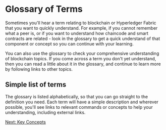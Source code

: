 # Glossary of Terms

Sometimes you'll hear a term relating to blockchain or Hyperledger Fabric that you want to quickly understand. For example, if you cannot remember what a peer is, or if you want to understand how chaincode and smart contracts are related - look in the glossary to get a quick understand of that component or concept so you can continue with your learning.

You can also use the glossary to check your comprehensive understanding of blockchain topics. If you come across a term you don't yet understand, then you can read a little about it in the glossary, and continue to learn more by following links to other topics.

## Simple list of terms

The glossary is listed alphabetically, so that you can go straight to the definition you need. Each term will have a simple description and wherever possible, you'll see links to relevant commands or concepts to help your understanding, including external links.

[Next: Key Concepts](../KeyConcepts/KeyConcepts.md)
